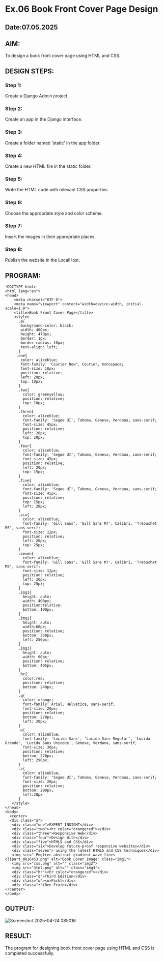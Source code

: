 # Ex.06 Book Front Cover Page Design
## Date:07.05.2025

## AIM:
To design a book front cover page using HTML and CSS.

## DESIGN STEPS:

### Step 1:
Create a Django Admin project.

### Step 2:
Create an app in the Django interface.

### Step 3:
Create a folder named 'static' in the app folder.

### Step 4:
Create a new HTML file in the static folder.

### Step 5:
Write the HTML code with relevant CSS properties.

### Step 6:
Choose the appropriate style and color scheme.

### Step 7:
Insert the images in their appropriate places.

### Step 8:
Publish the website in the LocalHost.

## PROGRAM:
```
!DOCTYPE html>
<html lang="en">
<head>
    <meta charset="UTF-8">
    <meta name="viewport" content="width=device-width, initial-scale=1.0">
    <title>Book Front Cover Page</title>
    <style>
      .a{
       background-color: black;
       width: 400px;
       height: 470px;
       border: 1px;
       border-radius: 10px;
       text-align: left;
      }
     .one{
       color: aliceblue;
       font-family: 'Courier New', Courier, monospace;
       font-size: 10px;
       position: relative;
       left: 20px;
       top: 10px;
      }
      .two{
        color: greenyellow;
        position: relative;
        top: 10px;
      }
      .three{
        color: aliceblue;
        font-family: 'Segoe UI', Tahoma, Geneva, Verdana, sans-serif;
        font-size: 45px;
        position: relative;
        left: 20px;
        top: 20px;
      }
      .four{
        color: aliceblue;
        font-family: 'Segoe UI', Tahoma, Geneva, Verdana, sans-serif;
        font-size: 45px;
        position: relative;
        left: 20px;
        top: 15px;
      }
      .five{
        color: aliceblue;
        font-family: 'Segoe UI', Tahoma, Geneva, Verdana, sans-serif;
        font-size: 45px;
        position: relative;
        top: 15px;
        left: 20px;
      }
      .six{
        color: aliceblue;
        font-family: 'Gill Sans', 'Gill Sans MT', Calibri, 'Trebuchet MS', sans-serif;
        font-size: 12px;
        position: relative;
        left: 20px;
        top: 25px;
      }
      .seven{
        color: aliceblue;
        font-family: 'Gill Sans', 'Gill Sans MT', Calibri, 'Trebuchet MS', sans-serif;
        font-size: 12px;
        position: relative;
        left: 20px;
        top: 25px;
      }
      .img1{
        height: auto;
        width: 400px;
        position:relative;
        bottom: 100px;
      }
      .img2{
        height: auto;
        width:60px;
        position: relative;
        bottom: 350px;
        left: 250px;
      }
      .img3{
        height: auto;
        width: 60px;
        position: relative;
        bottom: 405px;
      }
      .hr{
        color:red;
        position: relative;
        bottom: 240px;
      }
      .q{
        color: orange;
        font-family: Arial, Helvetica, sans-serif;
        font-size: 20px;
        position: relative;
        bottom: 270px;
        left: 20px;
      }
      .w{
        color: aliceblue;
        font-family: 'Lucida Sans', 'Lucida Sans Regular', 'Lucida Grande', 'Lucida Sans Unicode', Geneva, Verdana, sans-serif;
        font-size: 30px;
        position: relative;
        bottom: 270px;
        left: 290px;
      }
      .z{
        color: aliceblue;
        font-family: 'Segoe UI', Tahoma, Geneva, Verdana, sans-serif;
        font-size: 20px;
        position: relative;
        bottom: 290px;
        left:20px
      }
   </style>
</head>
<body>
  <center>
  <div class="a">
   <div class="one">EXPERT INSIGHT</div>
   <div class="two"><hr color="orangered"></div>
   <div class="three">Responsive Web</div>
   <div class="four">Design With</div>
   <div class="five">HTML5 and CSS</div>
   <div class="six">Develop future-proof responsive websites</div>
   <div class="seven"> using the latest HTML5 and CSS techniques</div>
   <img src="—Pngtree—abstract gradient wave lines clipart_8816453.png" alt="Book Cover Image" class="img1">
   <img src="css.png" alt="" class="img2">
   <img src="html.png" alt="" class="img3">
   <div class="hr"><hr color="orangered"></div>
   <div class="q">Third Edition</div>
   <div class="w"><u>Packt</div>
   <div class="z">Ben Frain</div>
</center>
</body>
```
## OUTPUT:
![Screenshot 2025-04-24 085016](https://github.com/user-attachments/assets/b073245c-32e7-45e8-8e01-890857f4902f)



## RESULT:
The program for designing book front cover page using HTML and CSS is completed successfully.
